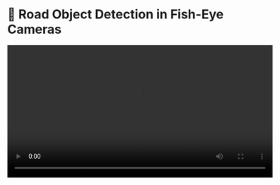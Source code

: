 # 🚗 Road Object Detection in Fish-Eye Cameras

<video controls width="600">
  <source src="https://github.com/user-attachments/assets/5a3ab98b-8020-4724-b473-6d97dc3b84ee" type="video/webm">
  Your browser does not support the video tag.
</video>
